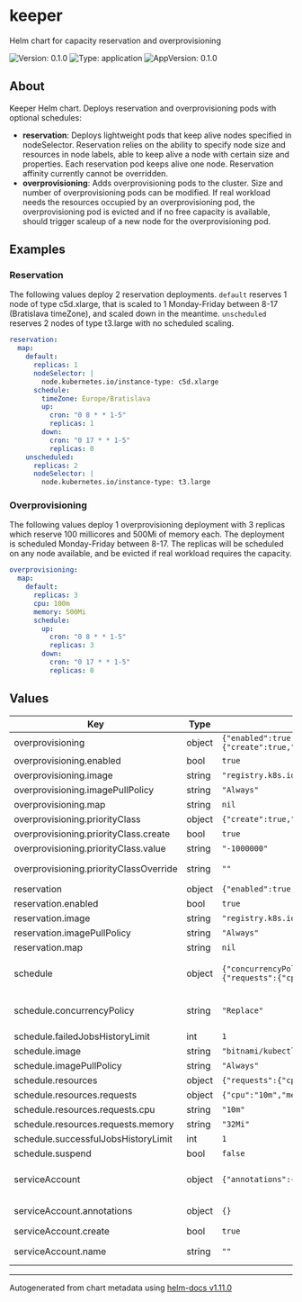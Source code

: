 # keeper

Helm chart for capacity reservation and overprovisioning

![Version: 0.1.0](https://img.shields.io/badge/Version-0.1.0-informational?style=flat-square) ![Type: application](https://img.shields.io/badge/Type-application-informational?style=flat-square) ![AppVersion: 0.1.0](https://img.shields.io/badge/AppVersion-0.1.0-informational?style=flat-square)

## About
Keeper Helm chart. Deploys reservation and overprovisioning pods with optional schedules:
- **reservation**: Deploys lightweight pods that keep alive nodes specified in nodeSelector. Reservation relies on the ability to specify node size and resources in node labels, able to keep alive a node with certain size and properties. Each reservation pod keeps alive one node. Reservation affinity currently cannot be overridden.
- **overprovisioning**: Adds overprovisioning pods to the cluster. Size and number of overprovisioning pods can be modified. If real workload needs the resources occupied by an overprovisioning pod, the overprovisioning pod is evicted and if no free capacity is available, should trigger scaleup of a new node for the overprovisioning pod.

## Examples
### Reservation
The following values deploy 2 reservation deployments. `default` reserves 1 node of type c5d.xlarge, that is scaled to 1 Monday-Friday between 8-17 (Bratislava timeZone), and scaled down in the meantime. `unscheduled` reserves 2 nodes of type t3.large with no scheduled scaling.
```yaml
reservation:
  map:
    default:
      replicas: 1
      nodeSelector: |
        node.kubernetes.io/instance-type: c5d.xlarge
      schedule:
        timeZone: Europe/Bratislava
        up:
          cron: "0 8 * * 1-5"
          replicas: 1
        down:
          cron: "0 17 * * 1-5"
          replicas: 0
    unscheduled:
      replicas: 2
      nodeSelector: |
        node.kubernetes.io/instance-type: t3.large
```
### Overprovisioning
The following values deploy 1 overprovisioning deployment with 3 replicas which reserve 100 millicores and 500Mi of memory each. The deployment is scheduled Monday-Friday between 8-17. The replicas will be scheduled on any node available, and be evicted if real workload requires the capacity.
```yaml
overprovisioning:
  map:
    default:
      replicas: 3
      cpu: 100m
      memory: 500Mi
      schedule:
        up:
          cron: "0 8 * * 1-5"
          replicas: 3
        down:
          cron: "0 17 * * 1-5"
          replicas: 0
```

## Values

| Key | Type | Default | Description |
|-----|------|---------|-------------|
| overprovisioning | object | `{"enabled":true,"image":"registry.k8s.io/pause:latest","imagePullPolicy":"Always","map":null,"priorityClass":{"create":true,"value":"-1000000"},"priorityClassOverride":""}` | Overprovisioning configuration |
| overprovisioning.enabled | bool | `true` | Whether overprovisioning is enabled |
| overprovisioning.image | string | `"registry.k8s.io/pause:latest"` | Overprovisioning image configuration |
| overprovisioning.imagePullPolicy | string | `"Always"` | Overprovisioning imagePullPolicy configuration |
| overprovisioning.map | string | `nil` | Map of overprovisioning deployments |
| overprovisioning.priorityClass | object | `{"create":true,"value":"-1000000"}` | Overprovisioning priorityClass configuration |
| overprovisioning.priorityClass.create | bool | `true` | Whether to create overprovisioning priorityClass |
| overprovisioning.priorityClass.value | string | `"-1000000"` | Overprovisioning priorityClass priority |
| overprovisioning.priorityClassOverride | string | `""` | Overprovisioning priorityClass name override, will be used instead of priorityClass created in overprovisioning.priorityClass |
| reservation | object | `{"enabled":true,"image":"registry.k8s.io/pause:3.9","imagePullPolicy":"Always","map":null}` | Reservation configuration |
| reservation.enabled | bool | `true` | Whether reservation is enabled |
| reservation.image | string | `"registry.k8s.io/pause:3.9"` | Reservation image configuration |
| reservation.imagePullPolicy | string | `"Always"` | Reservation image pull policy |
| reservation.map | string | `nil` | Map of reservation deployments |
| schedule | object | `{"concurrencyPolicy":"Replace","failedJobsHistoryLimit":1,"image":"bitnami/kubectl:latest","imagePullPolicy":"Always","resources":{"requests":{"cpu":"10m","memory":"32Mi"}},"successfulJobsHistoryLimit":1,"suspend":false}` | Schedule default values. Individual schedules are set in .Values.reservation.deployments[].schedule and .Values.overprovisioning.deployments[].schedule |
| schedule.concurrencyPolicy | string | `"Replace"` | Concurrency policy https://kubernetes.io/docs/concepts/workloads/controllers/cron-jobs/#concurrency-policy |
| schedule.failedJobsHistoryLimit | int | `1` | Number of failed Jobs to keep |
| schedule.image | string | `"bitnami/kubectl:latest"` | Schedule image configuration |
| schedule.imagePullPolicy | string | `"Always"` | Schedule image imagePullPolicy |
| schedule.resources | object | `{"requests":{"cpu":"10m","memory":"32Mi"}}` | Schedule resources |
| schedule.resources.requests | object | `{"cpu":"10m","memory":"32Mi"}` | Schedule resource requests |
| schedule.resources.requests.cpu | string | `"10m"` | Schedule cpu request |
| schedule.resources.requests.memory | string | `"32Mi"` | Schedule memory request |
| schedule.successfulJobsHistoryLimit | int | `1` | Number of successful Jobs to keep |
| schedule.suspend | bool | `false` | Set to true to suspend the CronJob |
| serviceAccount | object | `{"annotations":{},"create":true,"name":""}` | Service Account, ref: https://kubernetes.io/docs/tasks/configure-pod-container/configure-service-account/ |
| serviceAccount.annotations | object | `{}` | Annotations for service account. Evaluated as a template. Only used if `create` is `true`. |
| serviceAccount.create | bool | `true` | Specifies whether a ServiceAccount should be created |
| serviceAccount.name | string | `""` | Name of the service account to use. If not set and create is true, a name is generated using the fullname template. |

----------------------------------------------
Autogenerated from chart metadata using [helm-docs v1.11.0](https://github.com/norwoodj/helm-docs/releases/v1.11.0)
